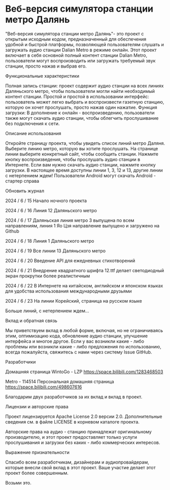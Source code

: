 <h1>Веб-версия симулятора станции метро Далянь</h1>
"Веб-версия симулятора станции метро Далянь"- это проект с открытым исходным кодом, предназначенный для обеспечения удобной и быстрой платформы, позволяющей пользователям слушать и загружать аудио станции Dalian Metro в режиме онлайн. Этот проект включает в себя основной полный контент станции Dalian Metro, пользователи могут воспроизводить или загружать требуемый звук станции, просто нажав и выбрав его.

Функциональные характеристики

Полная запись станции: проект содержит аудио станции на всех линиях Даляньского метро, чтобы пользователи могли найти необходимый контент станции. Простой и простой в использовании интерфейс: пользователь может легко выбрать и воспроизвести газетную станцию, которую он хочет прослушать, просто нажав один нажатие. Функция загрузки: В дополнение к онлайн - воспроизведению, пользователи также могут скачать аудио станции, чтобы облегчить прослушивание без подключения к сети.

Описание использования

Откройте страницу проекта, чтобы увидеть список линий метро Даляня. Выберите линию метро, которую вы хотите прослушать. На странице линии выберите конкретный сайт, чтобы сообщить станции. Нажмите кнопку воспроизведения, чтобы прослушать аудио станции в Интернете. Если вам нужно скачать аудио станции, нажмите кнопку загрузки. В настоящее время доступны линии 1, 3, 12 и 13, другие линии с нетерпением ждем! Пользователи Android могут скачать Android - стартер справа

Обновить журнал

2024 / 6 / 15 Начало ночного проекта

2024 / 6 / 16 Линия 12 Даляньского метро

2024 / 6 / 17 Даляньская линия метро 3 выпущена по всем направлениям, линия 1 Яо Цзя направление выпущено и загружено на Github

2024 / 6 / 18 Линия 1 Даляньского метро

2024 / 6 / 19 Все линии 13 Даляньского метро

2024 / 6 / 20 Введение API для ежедневных стихотворений

2024 / 6 / 21 Внедрение квадратного шрифта 12.ttf делает светодиодный экран прокрутки более реалистичным

2024 / 6 / 22 В Интернете на китайском, английском и японском языках для удобства использования международными друзьями

2024 / 6 / 23 На линии Корейский, страница на русском языке

Больше линий, с нетерпением ждем...

Вклад и обратная связь

Мы приветствуем вклад в любой форме, включая, но не ограничиваясь этим, оптимизацию кода, обновление аудио станции, улучшение интерфейса и многое другое. Если у вас возникли какие - либо проблемы или возникли какие - либо предложения по использованию, всегда пожалуйста, свяжитесь с нами через систему Issue GitHub.

Разработчики

Домашняя страница WintoGo - LZP https://space.bilibili.com/1283468503

Metro - 114514 Персональная домашняя страница https://space.bilibili.com/498607616

Благодарим двух разработчиков за их вклад и вклад в проект.

Лицензии и авторские права

Проект лицензируется Apache License 2.0 версии 2.0. Дополнительные сведения см. в файле LICENSE в корневом каталоге проекта.

Авторские права на аудио - станцию принадлежат оригинальному производителю, и этот проект предоставляет только услуги прослушивания и загрузки без каких - либо коммерческих интересов.

Выражение признательности

Спасибо всем разработчикам, дизайнерам и аудиопровайдерам, которые внесли свой вклад в этот проект. Ваше участие делает этот проект более совершенным.

Возьми это.